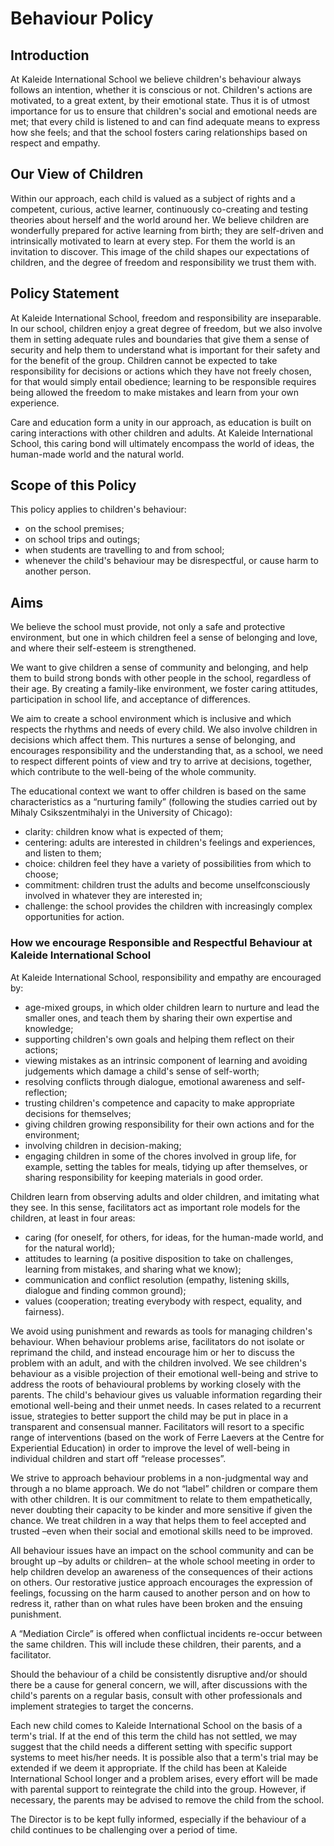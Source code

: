 # Behaviour Policy

## Introduction

At Kaleide International School we believe children's behaviour always follows an intention, whether it is conscious or not. Children's actions are motivated, to a great extent, by their emotional state. Thus it is of utmost importance for us to ensure that children's social and emotional needs are met; that every child is listened to and can find adequate means to express how she feels; and that the school fosters caring relationships based on respect and empathy.

## Our View of Children

Within our approach, each child is valued as a subject of rights and a competent, curious, active learner, continuously co-creating and testing theories about herself and the world around her. We believe children are wonderfully prepared for active learning from birth; they are self-driven and intrinsically motivated to learn at every step. For them the world is an invitation to discover. This image of the child shapes our expectations of children, and the degree of freedom and responsibility we trust them with.

## Policy Statement

At Kaleide International School, freedom and responsibility are inseparable. In our school, children enjoy a great degree of freedom, but we also involve them in setting adequate rules and boundaries that give them a sense of security and help them to understand what is important for their safety and for the benefit of the group. Children cannot be expected to take responsibility for decisions or actions which they have not freely chosen, for that would simply entail obedience; learning to be responsible requires being allowed the freedom to make mistakes and learn from your own experience.

Care and education form a unity in our approach, as education is built on caring interactions with other children and adults. At Kaleide International School, this caring bond will ultimately encompass the world of ideas, the human-made world and the natural world.

## Scope of this Policy

This policy applies to children's behaviour:

* on the school premises;
* on school trips and outings;
* when students are travelling to and from school;
* whenever the child's behaviour may be disrespectful, or cause harm to another person.

## Aims

We believe the school must provide, not only a safe and protective environment, but one in which children feel a sense of belonging and love, and where their self-esteem is strengthened.

We want to give children a sense of community and belonging, and help them to build strong bonds with other people in the school, regardless of their age. By creating a family-like environment, we foster caring attitudes, participation in school life, and acceptance of differences.

We aim to create a school environment which is inclusive and which respects the rhythms and needs of every child. We also involve children in decisions which affect them. This nurtures a sense of belonging, and encourages responsibility and the understanding that, as a school, we need to respect different points of view and try to arrive at decisions, together, which contribute to the well-being of the whole community.

The educational context we want to offer children is based on the same characteristics as a “nurturing family” \(following the studies carried out by Mihaly Csikszentmihalyi in the University of Chicago\):

* clarity: children know what is expected of them;
* centering: adults are interested in children's feelings and experiences, and listen to them;
* choice: children feel they have a variety of possibilities from which to choose;
* commitment: children trust the adults and become unselfconsciously involved in whatever they are interested in;
* challenge: the school provides the children with increasingly complex opportunities for action.

### How we encourage Responsible and Respectful Behaviour at Kaleide International School

At Kaleide International School, responsibility and empathy are encouraged by:

* age-mixed groups, in which older children learn to nurture and lead the smaller ones, and teach them by sharing their own expertise and knowledge;
* supporting children's own goals and helping them reflect on their actions;
* viewing mistakes as an intrinsic component of learning and avoiding judgements which damage a child's sense of self-worth;
* resolving conflicts through dialogue, emotional awareness and self-reflection;
* trusting children's competence and capacity to make appropriate decisions for themselves;
* giving children growing responsibility for their own actions and for the environment;
* involving children in decision-making;
* engaging children in some of the chores involved in group life, for example, setting the tables for meals, tidying up after themselves, or sharing responsibility for keeping materials in good order.

Children learn from observing adults and older children, and imitating what they see. In this sense, facilitators act as important role models for the children, at least in four areas:

* caring \(for oneself, for others, for ideas, for the human-made world, and for the natural world\);
* attitudes to learning \(a positive disposition to take on challenges, learning from mistakes, and sharing what we know\);
* communication and conflict resolution \(empathy, listening skills, dialogue and finding common ground\);
* values \(cooperation; treating everybody with respect, equality, and fairness\).

We avoid using punishment and rewards as tools for managing children's behaviour. When behaviour problems arise, facilitators do not isolate or reprimand the child, and instead encourage him or her to discuss the problem with an adult, and with the children involved. We see children's behaviour as a visible projection of their emotional well-being and strive to address the roots of behavioural problems by working closely with the parents. The child's behaviour gives us valuable information regarding their emotional well-being and their unmet needs. In cases related to a recurrent issue, strategies to better support the child may be put in place in a transparent and consensual manner. Facilitators will resort to a specific range of interventions \(based on the work of Ferre Laevers at the Centre for Experiential Education\) in order to improve the level of well-being in individual children and start off “release processes”.

We strive to approach behaviour problems in a non-judgmental way and through a no blame approach. We do not “label” children or compare them with other children. It is our commitment to relate to them empathetically, never doubting their capacity to be kinder and more sensitive if given the chance. We treat children in a way that helps them to feel accepted and trusted –even when their social and emotional skills need to be improved.

All behaviour issues have an impact on the school community and can be brought up –by adults or children– at the whole school meeting in order to help children develop an awareness of the consequences of their actions on others. Our restorative justice approach encourages the expression of feelings, focussing on the harm caused to another person and on how to redress it, rather than on what rules have been broken and the ensuing punishment.

A “Mediation Circle” is offered when conflictual incidents re-occur between the same children. This will include these children, their parents, and a facilitator.

Should the behaviour of a child be consistently disruptive and/or should there be a cause for general concern, we will, after discussions with the child's parents on a regular basis, consult with other professionals and implement strategies to target the concerns.

Each new child comes to Kaleide International School on the basis of a term's trial. If at the end of this term the child has not settled, we may suggest that the child needs a different setting with specific support systems to meet his/her needs. It is possible also that a term's trial may be extended if we deem it appropriate. If the child has been at Kaleide International School longer and a problem arises, every effort will be made with parental support to reintegrate the child into the group. However, if necessary, the parents may be advised to remove the child from the school.

The Director is to be kept fully informed, especially if the behaviour of a child continues to be challenging over a period of time.

